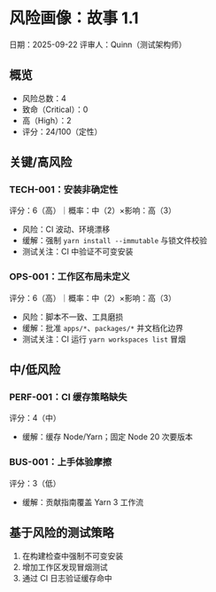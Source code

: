 # 风险画像：故事 1.1

日期：2025-09-22
评审人：Quinn（测试架构师）

## 概览

- 风险总数：4
- 致命（Critical）：0
- 高（High）：2
- 评分：24/100（定性）

## 关键/高风险

### TECH-001：安装非确定性
评分：6（高）｜概率：中（2）×影响：高（3）
- 风险：CI 波动、环境漂移
- 缓解：强制 `yarn install --immutable` 与锁文件校验
- 测试关注：CI 中验证不可变安装

### OPS-001：工作区布局未定义
评分：6（高）｜概率：中（2）×影响：高（3）
- 风险：脚本不一致、工具磨损
- 缓解：批准 `apps/*`、`packages/*` 并文档化边界
- 测试关注：CI 运行 `yarn workspaces list` 冒烟

## 中/低风险

### PERF-001：CI 缓存策略缺失
评分：4（中）
- 缓解：缓存 Node/Yarn；固定 Node 20 次要版本

### BUS-001：上手体验摩擦
评分：3（低）
- 缓解：贡献指南覆盖 Yarn 3 工作流

## 基于风险的测试策略

1. 在构建检查中强制不可变安装
2. 增加工作区发现冒烟测试
3. 通过 CI 日志验证缓存命中
